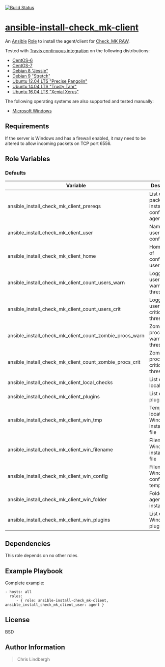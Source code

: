 [![Build Status](https://travis-ci.org/kso512/ansible-install-check_mk-client.svg?branch=master)](https://travis-ci.org/kso512/ansible-install-check_mk-client)

# [ansible-install-check_mk-client](https://galaxy.ansible.com/kso512/install-check_mk-client/)

An [Ansible](https://www.ansible.com/) [Role](http://docs.ansible.com/ansible/playbooks_roles.html#roles) to install the agent/client for [Check_MK RAW](http://mathias-kettner.com/check_mk_introduction.html).

Tested with [Travis continuous integration](https://travis-ci.org/) on the following distributions:

- [CentOS-6](https://wiki.centos.org/Manuals/ReleaseNotes/CentOS6.9)
- [CentOS-7](https://wiki.centos.org/Manuals/ReleaseNotes/CentOS7)
- [Debian 8 "Jessie"](https://www.debian.org/releases/jessie/)
- [Debian 9 "Stretch"](https://www.debian.org/releases/stretch/)
- [Ubuntu 12.04 LTS "Precise Pangolin"](http://releases.ubuntu.com/precise)
- [Ubuntu 14.04 LTS "Trusty Tahr"](http://releases.ubuntu.com/trusty/)
- [Ubuntu 16.04 LTS "Xenial Xerus"](http://releases.ubuntu.com/xenial/)

The following operating systems are also supported and tested manually:

- [Microsoft Windows](https://www.microsoft.com/en-us/windows/)

## Requirements

If the server is Windows and has a firewall enabled, it may need to be altered to allow incoming packets on TCP port 6556.

## Role Variables

### Defaults

| Variable | Description | Value |
| -------- | ----------- | ----- |
| ansible_install_check_mk_client_prereqs | List of packages to install before configuring agent | `sudo` |
| ansible_install_check_mk_client_user | Name of user to configure | `cmkagent` |
| ansible_install_check_mk_client_home | Home folder of configured user | `"/home/{{ ansible_install_check_mk_client_user }}"` |
| ansible_install_check_mk_client_count_users_warn | Logged in users, warning threshold | `10` |
| ansible_install_check_mk_client_count_users_crit | Logged in users, critical threshold | `15` |
| ansible_install_check_mk_client_count_zombie_procs_warn | Zombie processes, warning threshold | `5` |
| ansible_install_check_mk_client_count_zombie_procs_crit | Zombie processes, critical threshold | `10` |
| ansible_install_check_mk_client_local_checks | List of active local checks | `count_users`, `count_zombie_procs` |
| ansible_install_check_mk_client_plugins | List of active plugins | ` mk_inventory`, `lvm`, `smart` |
| ansible_install_check_mk_client_win_tmp | Temporary location of Windows installation file | `c:\check_mk_agent.msi` |
| ansible_install_check_mk_client_win_filename | Filename of Windows installation file | `check_mk_agent.msi` |
| ansible_install_check_mk_client_win_config | Filename of Windows configuration template | `check_mk.ini.j2` |
| ansible_install_check_mk_client_win_folder | Folder the agent gets installed to | `C:\Program Files (x86)\check_mk\` |
| ansible_install_check_mk_client_win_plugins | List of active Windows plugins | `mk_inventory.vbs` |

## Dependencies

This role depends on no other roles.

## Example Playbook

Complete example:

    - hosts: all
      roles:
         - { role: ansible-install-check_mk-client, ansible_install_check_mk_client_user: agent }

## License

BSD

## Author Information

> Chris Lindbergh

